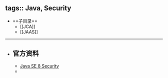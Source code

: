 tags:: Java, Security
---

- ==子目录==
	- [[JCA]]
	- [[JAAS]]
- ---
- ## 官方资料
	- [Java SE 8 Security](https://docs.oracle.com/javase/8/docs/technotes/guides/security/index.html)
	-